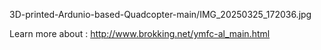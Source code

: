 3D-printed-Ardunio-based-Quadcopter-main/IMG_20250325_172036.jpg



Learn more about :
http://www.brokking.net/ymfc-al_main.html



